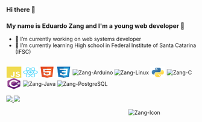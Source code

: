 ### Hi there 👋
### My name is Eduardo Zang and I'm a young web developer 🚀

- 🔭 I’m currently working on web systems developer
- 🌱 I’m currently learning High school in Federal Institute of Santa Catarina (IFSC)

<div style="display: inline_block"><br>
  <img align="center" alt="Zang-Js" height="30" width="40" src="https://raw.githubusercontent.com/devicons/devicon/master/icons/javascript/javascript-plain.svg">
<img align="center" alt="Zang-React" height="30" width="40" src="https://raw.githubusercontent.com/devicons/devicon/master/icons/react/react-original.svg">
<img align="center" alt="Zang-HTML" height="30" width="40" src="https://raw.githubusercontent.com/devicons/devicon/master/icons/html5/html5-original.svg">
<img align="center" alt="Zang-CSS" height="30" width="40" src="https://raw.githubusercontent.com/devicons/devicon/master/icons/css3/css3-original.svg">
<img align="center" alt="Zang-Arduino" height="30" width="40" src="https://cdn.jsdelivr.net/gh/devicons/devicon/icons/arduino/arduino-original-wordmark.svg">
<img align="center" alt="Zang-Linux" height="30" width="40" src="https://cdn.jsdelivr.net/gh/devicons/devicon/icons/linux/linux-original.svg">
<img align="center" alt="Zang-Python" height="30" width="40" src="https://raw.githubusercontent.com/devicons/devicon/master/icons/python/python-original.svg">
<img align="center" alt="Zang-C" height="30" width="40" src="https://cdn.jsdelivr.net/gh/devicons/devicon/icons/c/c-original.svg">
<img align="center" alt="Zang-Csharp" height="30" width="40" src="https://raw.githubusercontent.com/devicons/devicon/master/icons/csharp/csharp-original.svg">
<img align="center" alt="Zang-Java" height="30" width="40" src="https://cdn.jsdelivr.net/gh/devicons/devicon/icons/java/java-original.svg">
<img align="center" alt="Zang-PostgreSQL" height="30" width="40" src="https://cdn.jsdelivr.net/gh/devicons/devicon/icons/postgresql/postgresql-original-wordmark.svg">
</div>

<div><br>
<a href="https://github.com/EduardoZang">
<img height="180em" src="https://github-readme-stats.vercel.app/api/top-langs/?username=EduardoZang&layout=compact&langs_count=7&theme=dracula"/>
<img height="180em" src="https://github-readme-stats.vercel.app/api?username=EduardoZang&show_icons=true&theme=dracula&include_all_commits=true&count_private=true"/>
</div>
  
<div><br>
  <img align="right" alt="Zang-Icon" height="180em" width="180em" src="https://user-images.githubusercontent.com/116041651/225608526-29c87449-3242-4157-89d7-a4f3e7ee9b98.png">
</div>
